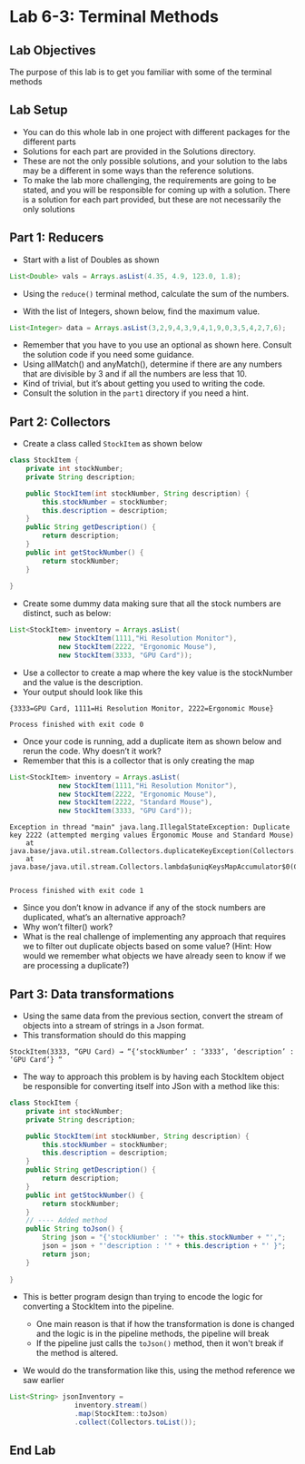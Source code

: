 # Lab 6-3: Terminal Methods

## Lab Objectives

The purpose of this lab is to get you familiar with some of the terminal methods 


## Lab Setup

- You can do this whole lab in one project with different packages for the different parts
- Solutions for each part are provided in the Solutions directory. 
- These are not the only possible solutions, and your solution to the labs may be a different in some ways than the reference solutions.
- To make the lab more challenging, the requirements are going to be stated, and you will be responsible for coming up with a solution. There is a solution for each part provided, but these are not necessarily the only solutions

## Part 1: Reducers

- Start with a list of Doubles as shown

```java
List<Double> vals = Arrays.asList(4.35, 4.9, 123.0, 1.8);
```

- Using the `reduce()` terminal method, calculate the sum of the numbers.


- With the list of Integers, shown below, find the maximum value.  

```java
List<Integer> data = Arrays.asList(3,2,9,4,3,9,4,1,9,0,3,5,4,2,7,6);
```

- Remember that you have to you use an optional as shown here. Consult the solution code if you need some guidance.
- Using allMatch() and anyMatch(), determine if there are any numbers that are divisible by 3 and if all the numbers are less that 10. 
- Kind of trivial, but it’s about getting you used to writing the code.
- Consult the solution in the `part1` directory if you need a hint.

## Part 2: Collectors

- Create a class called `StockItem` as shown below

```java
class StockItem {
	private int stockNumber;
	private String description;

	public StockItem(int stockNumber, String description) {
		this.stockNumber = stockNumber;
		this.description = description;
	}
	public String getDescription() {
		return description;
	}
	public int getStockNumber() {
		return stockNumber;
	}
	
}
```

- Create some dummy data making sure that all the stock numbers are distinct, such as below:

```java
List<StockItem> inventory = Arrays.asList(
			new StockItem(1111,"Hi Resolution Monitor"),
			new StockItem(2222, "Ergonomic Mouse"),
			new StockItem(3333, "GPU Card"));
```

- Use a collector to create a map where the key value is the stockNumber and the value is the description. 
- Your output should look like this

```console
{3333=GPU Card, 1111=Hi Resolution Monitor, 2222=Ergonomic Mouse}

Process finished with exit code 0
```

- Once your code is running, add a duplicate item as shown below and rerun the code. Why doesn’t it work?
- Remember that this is a collector that is only creating the map


```java
List<StockItem> inventory = Arrays.asList(
			new StockItem(1111,"Hi Resolution Monitor"),
			new StockItem(2222, "Ergonomic Mouse"),
            new StockItem(2222, "Standard Mouse"),
			new StockItem(3333, "GPU Card"));
```

```console
Exception in thread "main" java.lang.IllegalStateException: Duplicate key 2222 (attempted merging values Ergonomic Mouse and Standard Mouse)
	at java.base/java.util.stream.Collectors.duplicateKeyException(Collectors.java:135)
	at java.base/java.util.stream.Collectors.lambda$uniqKeysMapAccumulator$0(Collectors.java:182)
	

Process finished with exit code 1
```

- Since you don’t know in advance if any of the stock numbers are duplicated, what’s an alternative approach? 
- Why won’t filter() work? 
- What is the real challenge of implementing any approach that requires we to filter out duplicate objects based on some value? (Hint: How would we remember what objects we have already seen to know if we are processing a duplicate?)


## Part 3: Data transformations

- Using the same data from the previous section, convert the stream of objects into a stream of strings in a Json format. 
- This transformation should do this mapping

```text
StockItem(3333, “GPU Card) → “{‘stockNumber’ : ‘3333’, ‘description’ : ‘GPU Card’} “
```

- The way to approach this problem is by having each StockItem object be responsible for converting itself into JSon with a method like this:

```java
class StockItem {
	private int stockNumber;
	private String description;

	public StockItem(int stockNumber, String description) {
		this.stockNumber = stockNumber;
		this.description = description;
	}
	public String getDescription() {
		return description;
	}
	public int getStockNumber() {
		return stockNumber;
	}
    // ---- Added method
	public String toJson() {
		String json = "{'stockNumber' : '"+ this.stockNumber + "',";
		json = json + "'description : '" + this.description + "' }";
		return json;
	}
	
}

```

- This is better program design than trying to encode the logic for converting a StockItem into the pipeline.
  - One main reason is that if how the transformation is done is changed and the logic is in the pipeline methods, the pipeline will break
  - If the pipeline just calls the `toJson()` method, then it won't break if the method is altered.

- We would do the transformation like this, using the method reference we saw earlier

```java
List<String> jsonInventory =
				inventory.stream()
				.map(StockItem::toJson)
				.collect(Collectors.toList());
```

## End Lab